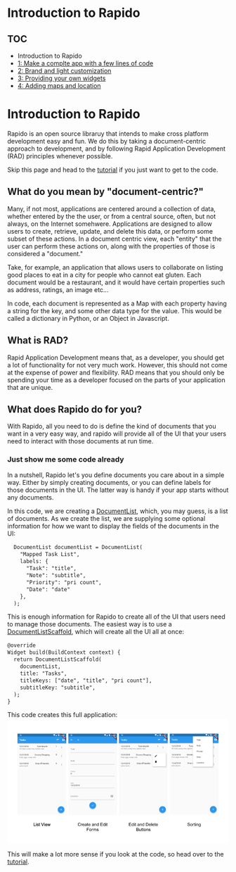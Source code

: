 # Introduction to Rapido
## TOC
 * Introduction to Rapido
 * [1: Make a complte app with a few lines of code](./get_started_part_1.md)
 * [2: Brand and light customization](./get_started_part_2.md)
 * [3: Providing your own widgets](./get_started_part_3.md)
 * [4: Adding maps and location](./get_started_part_4.md)

# Introduction to Rapido
Rapido is an open source libraruy that intends to make cross platform development easy and fun. We do this by taking a document-centric approach to development, and by following Rapid Application Development (RAD) principles whenever possible.

Skip this page and head to the [tutorial](get_started_part_1.md) if you just want to get to the code. 

## What do you mean by "document-centric?"
Many, if not most, applications are centered around a collection of data, whether entered by the the user, or from a central source, often, but not always, on the Internet somehwere. Applications are designed to allow users to create, retrieve, update, and delete this data, or perform some subset of these actions. In a document centric view, each "entity" that the user can perform these actions on, along with the properties of those  is considered a "document."

Take, for example, an application that allows users to collaborate on listing good places to eat in a city for people who cannot eat gluten. Each document would be a restaurant, and it would have certain properties such as address, ratings, an image etc...

In code, each document is represented as a Map with each property having a string for the key, and some other data type for the value. This would be called a dictionary in Python, or an Object in Javascript.

## What is RAD?
Rapid Application Development means that, as a developer, you should get a lot of functionality for not very much work. However, this should not come at the expense of power and flexibility. RAD means that you should only be spending your time as a developer focused on the parts of your application that are unique.

## What does Rapido do for you?
With Rapido, all you need to do is define the kind of documents that you want in a very easy way, and rapido will provide all of the UI that your users need to interact with those documents at run time. 

### Just show me some code already
In a nutshell, Rapido let's you define documents you care about in a simple way. Either by simply creating documents, or you can define labels for those documents in the UI. The latter way is handy if your app starts without any documents.

In this code, we are creating a [DocumentList](https://pub.dartlang.org/documentation/rapido/latest/documents/DocumentList-class.html), which, you may guess, is a list of documents. As we create the list, we are supplying some optional information for how we want to display the fields of the documents in the UI:

```
  DocumentList documentList = DocumentList(
    "Mapped Task List",
    labels: {
      "Task": "title",
      "Note": "subtitle",
      "Priority": "pri count",
      "Date": "date"
    },
  );
  ```

  This is enough information for Rapido to create all of the UI that users need to manage those documents. The easiest way is to use a [DocumentListScaffold](https://pub.dartlang.org/documentation/rapido/latest/documents/DocumentListScaffold-class.html), which will create all the UI all at once:

  ```
  @override
  Widget build(BuildContext context) {
    return DocumentListScaffold(
      documentList,
      title: "Tasks",
      titleKeys: ["date", "title", "pri count"],
      subtitleKey: "subtitle",
    );
  }
  ```
This code creates this full application:
![full app](../assets/basic-ui.png)

This will make a lot more sense if you look at the code, so head over to the [tutorial](get_started_part_1.md).
